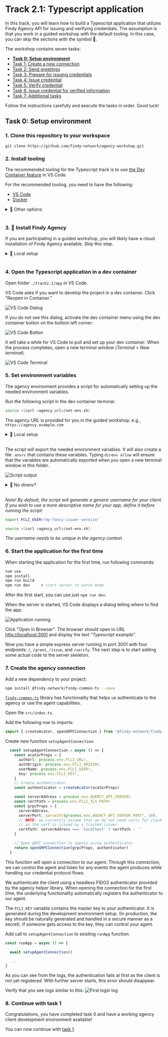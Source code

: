 # Track 2.1: Typescript application

In this track, you will learn how to build a Typescript application that utilizes Findy Agency API
for issuing and verifying credentials. The assumption is that you work in a guided workshop
with the default tooling. In this case, you can skip the sections with the symbol 🤠.

The workshop contains seven tasks:

* **[Task 0: Setup environment](#task-0-setup-environment)**
* [Task 1: Create a new connection](./task1/README.md#track-21---task-1-create-a-new-connection)
* [Task 2: Send greetings](./task2/README.md#track-21---task-2-send-greetings)
* [Task 3: Prepare for issuing credentials](./task3/README.md#track-21---task-3-prepare-for-issuing-credentials)
* [Task 4: Issue credential](./task4/README.md#track-21---task-4-issue-credential)
* [Task 5: Verify credential](./task5/README.md#track-21---task-5-verify-credential)
* [Task 6: Issue credential for verified information](./task6/README.md#track-21---task-6-issue-credential-for-verified-information)
* [Task 7: Additional tasks](./task7/README.md#track-21---task-7-additional-tasks)

Follow the instructions carefully and execute the tasks in order. Good luck!

## Task 0: Setup environment

### **1. Clone this repository to your workspace**

```shell
git clone https://github.com/findy-network/agency-workshop.git
```

### **2. Install tooling**

The recommended tooling for the Typescript track is to use
[the Dev Container feature](https://code.visualstudio.com/docs/devcontainers/containers) in VS Code.

For the recommended tooling, you need to have the following:

* [VS Code](https://code.visualstudio.com/)
* [Docker](https://www.docker.com/)

<details>
<summary>🤠 Other options</summary></br>

You can also set up the tools natively. However, these instructions describe only
how to work with the recommended tooling.

If you still wish to go to the wild side, make sure you have these tools available:

* Code editor of your choice
* [Node.js](https://nodejs.org/en) (or [nvm](https://github.com/nvm-sh/nvm#intro))
* [findy-agent-cli](https://github.com/findy-network/findy-agent-cli#installation)
* [direnv](https://direnv.net/) (*optional*)

</details><br/>

### **3. 🤠 Install Findy Agency**

If you are participating in a guided workshop,
you will likely have a cloud installation of Findy Agency available. Skip this step.

<details>
<summary>🤠 Local setup</summary></br>

Start local agency instance if you do not have cloud installation available.
See instructions [here](../agency-local/README.md).

</details><br/>

### **4. Open the Typescript application in a dev container**

Open folder `./track2.1/app` in VS Code.

VS Code asks if you want to develop the project in a dev container. Click "Reopen in Container."

![VS Code Dialog](./docs/dev-container-dialog.png)

If you do not see this dialog, activate the dev container menu using the dev container button
on the bottom left corner:

![VS Code Button](./docs/dev-container-button.png)

It will take a while for VS Code to pull and set up your dev container.
When the process completes, open a new terminal window (*Terminal* > *New terminal*).

![VS Code Terminal](./docs/dev-container-terminal.png)

### **5. Set environment variables**

The agency environment provides a script for automatically setting up the needed environment variables.

Run the following script in the dev container terminal:

```bash
source <(curl <agency_url>/set-env.sh)
```

The agency URL is provided for you in the guided workshop. e.g., `https://agency.example.com`

<details>
<summary>🤠 Local setup</summary></br>

For local agency installation, use the web wallet URL `http://localhost:3000`:

```bash
source <(curl http://localhost:3000/set-env.sh)
```

</details><br/>

The script will export the needed environment variables. It will also create a file `.envrc`
that contains these variables. Typing `direnv allow` will ensure that the variables
are automatically exported when you open a new terminal window in this folder.

![Script output](./docs/environment-direnv.png)

<details>
<summary>🤠 No direnv?</summary></br>

If you don't have direnv installed, you can export the variables by typing `source .envrc`.

</details><br/>

*Note! By default, the script will generate a generic username for your client.
If you wish to use a more descriptive name for your app, define it before running the script:*

```bash
export FCLI_USER="my-fancy-issuer-service"

source <(curl <agency_url>/set-env.sh)
```

*The username needs to be unique in the agency context.*

### **6. Start the application for the first time**

  When starting the application for the first time, run following commands:

  ```bash
  nvm use
  npm install
  npm run build
  npm run dev     # start server in watch mode
  ```

  After the first start, you can use just `npm run dev`.

  When the server is started, VS Code displays a dialog telling where to find the app.

  ![Application running](./docs/application-running.png)

  Click "Open in Browser". The browser should open to URL <http://localhost:3001>
  and display the text *"Typescript example"*.

  Now you have a simple express server running in port 3001 with four endpoints:
  `/`, `/greet`, `/issue`, and `/verify`. The next step is to start adding some actual code
  to the server skeleton.

### **7. Create the agency connection**

Add a new dependency to your project:

```bash
npm install @findy-network/findy-common-ts --save
```

[`findy-common-ts`](https://github.com/findy-network/findy-common-ts)
library has functionality that helps us authenticate to the agency
or use the agent capabilities.

Open file `src/index.ts`.

Add the following row to imports:

```ts
import { createAcator, openGRPCConnection } from '@findy-network/findy-common-ts'
```

Create new function `setupAgentConnection`:

```ts
  const setupAgentConnection = async () => {
    const acatorProps = {
      authUrl: process.env.FCLI_URL!,
      authOrigin: process.env.FCLI_ORIGIN!,
      userName: process.env.FCLI_USER!,
      key: process.env.FCLI_KEY!,
    }
    // Create authenticator
    const authenticator = createAcator(acatorProps)

    const serverAddress = process.env.AGENCY_API_SERVER!
    const certPath = process.env.FCLI_TLS_PATH!
    const grpcProps = {
      serverAddress,
      serverPort: parseInt(process.env.AGENCY_API_SERVER_PORT!, 10),
      // NOTE: we currently assume that we do not need certs for cloud installation
      // as the cert is issued by a trusted issuer
      certPath: serverAddress === 'localhost' ? certPath : ''
    }

    // Open gRPC connection to agency using authenticator
    return openGRPCConnection(grpcProps, authenticator)
  }
```

This function will open a connection to our agent. Through this connection, we can control
the agent and listen for any events the agent produces while handling our credential protocol
flows.

We authenticate the client using a headless FIDO2 authenticator provided by the agency helper
library. When opening the connection for the first time, the underlying functionality
automatically registers the authenticator to our agent.

The `FCLI_KEY` variable contains the master key to your authenticator. It is generated during
the development environment setup. (In production, the key should be naturally generated and
handled in a secure manner as a secret). If someone gets access to the key,
they can control your agent.

Add call to `setupAgentConnection` to existing `runApp` function:

```ts
const runApp = async () => {

  await setupAgentConnection()

  ...
}
```

As you can see from the logs, the authentication fails at first as the client is not yet registered.
With further server starts, this error should disappear.

Verify that you see logs similar to this:
![First login log](./docs/log-first-login.png)

### **8. Continue with task 1**

Congratulations, you have completed task 0 and have
a working agency client development environment available!

You can now continue with [task 1](./task1/README.md).
